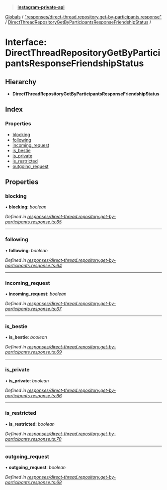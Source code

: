 > **[instagram-private-api](../README.md)**

[Globals](../globals.md) / ["responses/direct-thread.repository.get-by-participants.response"](../modules/_responses_direct_thread_repository_get_by_participants_response_.md) / [DirectThreadRepositoryGetByParticipantsResponseFriendshipStatus](_responses_direct_thread_repository_get_by_participants_response_.directthreadrepositorygetbyparticipantsresponsefriendshipstatus.md) /

# Interface: DirectThreadRepositoryGetByParticipantsResponseFriendshipStatus

## Hierarchy

* **DirectThreadRepositoryGetByParticipantsResponseFriendshipStatus**

## Index

### Properties

* [blocking](_responses_direct_thread_repository_get_by_participants_response_.directthreadrepositorygetbyparticipantsresponsefriendshipstatus.md#blocking)
* [following](_responses_direct_thread_repository_get_by_participants_response_.directthreadrepositorygetbyparticipantsresponsefriendshipstatus.md#following)
* [incoming_request](_responses_direct_thread_repository_get_by_participants_response_.directthreadrepositorygetbyparticipantsresponsefriendshipstatus.md#incoming_request)
* [is_bestie](_responses_direct_thread_repository_get_by_participants_response_.directthreadrepositorygetbyparticipantsresponsefriendshipstatus.md#is_bestie)
* [is_private](_responses_direct_thread_repository_get_by_participants_response_.directthreadrepositorygetbyparticipantsresponsefriendshipstatus.md#is_private)
* [is_restricted](_responses_direct_thread_repository_get_by_participants_response_.directthreadrepositorygetbyparticipantsresponsefriendshipstatus.md#is_restricted)
* [outgoing_request](_responses_direct_thread_repository_get_by_participants_response_.directthreadrepositorygetbyparticipantsresponsefriendshipstatus.md#outgoing_request)

## Properties

###  blocking

• **blocking**: *boolean*

*Defined in [responses/direct-thread.repository.get-by-participants.response.ts:65](https://github.com/Nerixyz/instagram-private-api/blob/e5037ee/src/responses/direct-thread.repository.get-by-participants.response.ts#L65)*

___

###  following

• **following**: *boolean*

*Defined in [responses/direct-thread.repository.get-by-participants.response.ts:64](https://github.com/Nerixyz/instagram-private-api/blob/e5037ee/src/responses/direct-thread.repository.get-by-participants.response.ts#L64)*

___

###  incoming_request

• **incoming_request**: *boolean*

*Defined in [responses/direct-thread.repository.get-by-participants.response.ts:67](https://github.com/Nerixyz/instagram-private-api/blob/e5037ee/src/responses/direct-thread.repository.get-by-participants.response.ts#L67)*

___

###  is_bestie

• **is_bestie**: *boolean*

*Defined in [responses/direct-thread.repository.get-by-participants.response.ts:69](https://github.com/Nerixyz/instagram-private-api/blob/e5037ee/src/responses/direct-thread.repository.get-by-participants.response.ts#L69)*

___

###  is_private

• **is_private**: *boolean*

*Defined in [responses/direct-thread.repository.get-by-participants.response.ts:66](https://github.com/Nerixyz/instagram-private-api/blob/e5037ee/src/responses/direct-thread.repository.get-by-participants.response.ts#L66)*

___

###  is_restricted

• **is_restricted**: *boolean*

*Defined in [responses/direct-thread.repository.get-by-participants.response.ts:70](https://github.com/Nerixyz/instagram-private-api/blob/e5037ee/src/responses/direct-thread.repository.get-by-participants.response.ts#L70)*

___

###  outgoing_request

• **outgoing_request**: *boolean*

*Defined in [responses/direct-thread.repository.get-by-participants.response.ts:68](https://github.com/Nerixyz/instagram-private-api/blob/e5037ee/src/responses/direct-thread.repository.get-by-participants.response.ts#L68)*